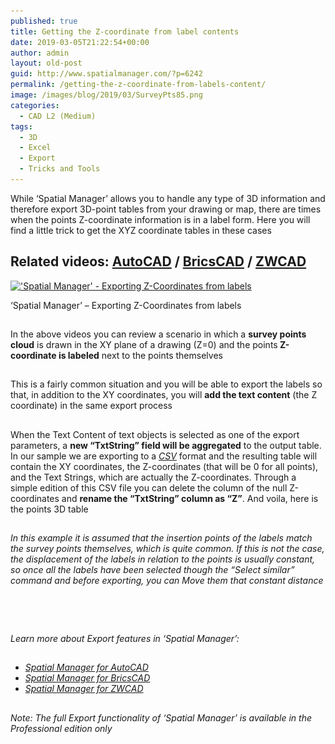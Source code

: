 ```yaml
---
published: true
title: Getting the Z-coordinate from label contents
date: 2019-03-05T21:22:54+00:00
author: admin
layout: old-post
guid: http://www.spatialmanager.com/?p=6242
permalink: /getting-the-z-coordinate-from-labels-content/
image: /images/blog/2019/03/SurveyPts85.png
categories:
  - CAD L2 (Medium)
tags:
  - 3D
  - Excel
  - Export
  - Tricks and Tools
---
```

<p>
  While &#8216;Spatial Manager&#8217; allows you to handle any type of 3D information and therefore export 3D-point tables from your drawing or map, there are times when the points Z-coordinate information is in a label form. Here you will find a little trick to get the XYZ coordinate tables in these cases
</p>

<p>
  <!--more-->
</p>

<h2>
  Related videos: <a href="https://youtu.be/Q7o7Kv8W8IA?rel=0" target="_blank" rel="nofollow"><span><span>AutoCAD</span></span></a> / <a href="https://youtu.be/0LN-QIJEp3k?rel=0" target="_blank" rel="nofollow"><span><span>BricsCAD</span></span></a> / <a href="https://youtu.be/SE1OxTAjNw8?rel=0" target="_blank" rel="nofollow"><span><span>ZWCAD</span></span></a>
</h2>

<div>
  <a href="/images/blog/2019/03/SPMZText.png" target="_blank" rel="nofollow"><img src="/images/blog/2019/03/SPMZText-1024x577.png" alt="'Spatial Manager' - Exporting Z-Coordinates from labels" width="625" height="352" srcset="/images/blog/2019/03/SPMZText-1024x577.png 1024w, /images/blog/2019/03/SPMZText-300x169.png 300w, /images/blog/2019/03/SPMZText-768x433.png 768w, /images/blog/2019/03/SPMZText-624x351.png 624w, /images/blog/2019/03/SPMZText.png 1266w" sizes="(max-width: 625px) 100vw, 625px" /></a>
  
  <p>
    &#8216;Spatial Manager&#8217; &#8211; Exporting Z-Coordinates from labels
  </p>
</div>

<h2>
</h2>

<p>
  In the above videos you can review a scenario in which a <strong>survey points cloud</strong> is drawn in the XY plane of a drawing (Z=0) and the points<strong> Z-coordinate is labeled</strong> next to the points themselves
</p>

<h2>
</h2>

<p>
  This is a fairly common situation and you will be able to export the labels so that, in addition to the XY coordinates, you will <strong>add the text content</strong> (the Z coordinate) in the same export process
</p>

<h2>
</h2>

<p>
  When the Text Content of text objects is selected as one of the export parameters, a <strong>new &#8220;TxtString&#8221; field will be aggregated</strong> to the output table. In our sample we are exporting to a <span><a href="https://en.wikipedia.org/wiki/Comma-separated_values" target="_blank" rel="nofollow"><em>CSV</em></a></span> format and the resulting table will contain the XY coordinates, the Z-coordinates (that will be 0 for all points), and the Text Strings, which are actually the Z-coordinates. Through a simple edition of this CSV file you can delete the column of the null Z-coordinates and <strong>rename the &#8220;TxtString&#8221; column as &#8220;Z&#8221;</strong>. And voila, here is the points 3D table
</p>

<h2>
</h2>

<p>
  <em>In this example it is assumed that the insertion points of the labels <span>match the survey points themselves</span>, which is quite common. If this is not the case, the displacement of the labels in relation to the points is usually constant, so once all the labels have been selected though the &#8220;Select similar&#8221; command and before exporting, you can Move them that constant distance</em>
</p>

<h2>
</h2>

&nbsp;

<h2>
</h2>

<p>
  <em>Learn more about Export features in &#8216;Spatial Manager&#8217;:</em>
</p>

<h2>
</h2>

<ul>
  <li>
    <span><a href="http://wiki.spatialmanager.com/index.php/Spatial_Manager%E2%84%A2_for_AutoCAD_-_FAQs:_Export_(%22Professional%22_edition_only)#How_can_I_Export_AutoCAD_objects_as_spatial_features.3F" target="_blank" rel="nofollow"><span><em>Spatial Manager for AutoCAD</em></span></a></span>
  </li>
  <li>
    <span><span><a href="http://wiki.spatialmanager.com/index.php/Spatial_Manager%E2%84%A2_for_BricsCAD_-_FAQs:_Export_(%22Professional%22_edition_only)#How_can_I_Export_BricsCAD_entities_as_spatial_features.3F" target="_blank" rel="nofollow"><span><em>Spatial Manager for BricsCAD</em></span></a></span></span>
  </li>
  <li>
    <span><span><a href="http://wiki.spatialmanager.com/index.php/Spatial_Manager%E2%84%A2_for_ZWCAD_-_FAQs:_Export_(%22Professional%22_edition_only)#How_can_I_Export_ZWCAD_entities_as_spatial_features.3F" target="_blank" rel="nofollow"><span><em>Spatial Manager for ZWCAD</em></span></a></span></span>
  </li>
</ul>

<h2>
</h2>

<p>
  <em>Note: The full Export functionality of &#8216;Spatial Manager&#8217; is available in the Professional edition only</em>
</p>